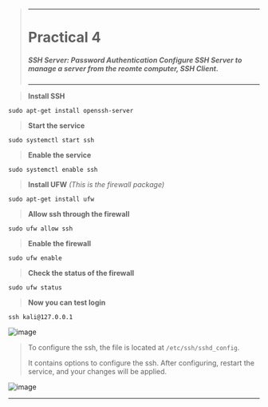 >---
> # **Practical 4**
> ##### SSH Server: Password Authentication Configure SSH Server to manage a server from the reomte computer, SSH Client.
>---


> **Install SSH**

`sudo apt-get install openssh-server`

> **Start the service**

`sudo systemctl start ssh`

> **Enable the service**

`sudo systemctl enable ssh`

> **Install UFW** _(This is the firewall package)_

`sudo apt-get install ufw`


> **Allow ssh through the firewall**

`sudo ufw allow ssh`

> **Enable the firewall**

`sudo ufw enable`

> **Check the status of the firewall**

`sudo ufw status`

> **Now you can test login**

`ssh kali@127.0.0.1`

![image](https://drive.google.com/uc?export=view&id=1cdgtPIayYE8Q-ChcQ3XbE7KtVWylI7s_)

> To configure the ssh, the file is located at `/etc/ssh/sshd_config`.
> 
> It contains options to configure the ssh. After configuring, restart the service, and your changes will be applied.

![image](https://drive.google.com/uc?export=view&id=1Sq49V4cf81OkOclq4qdV56XMc62TzNJw)
___